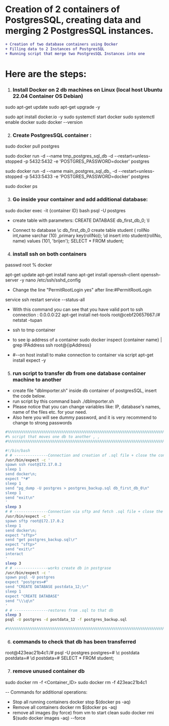 <!-- ```diff
- text in red
+ text in green
! text in orange
# text in gray
@@ text in purple (and bold)@@
``` -->

# Creation of 2 containers of PostgresSQL, creating data and merging 2 PostgresSQL instances.

```diff
+ Creation of two database containers using Docker 
+ Filling data to 2 Instances of PostgresSQL
+ Running script that merge two PostgresSQL Instances into one
```
# Here are the steps:

1. ### Install Docker on 2 db machines on Linux (local host Ubuntu 22.04 Container OS Debian)

sudo apt-get update
sudo apt-get upgrade -y

sudo apt install docker.io -y
sudo systemctl start docker
sudo systemctl enable docker
sudo docker --version

2.  ### Create PostgresSQL container :
sudo docker pull postgres

sudo docker run -d --name tmp_postgres_sql_db -d --restart=unless-stopped -p 5432:5432 -e 'POSTGRES_PASSWORD=docker' postgres

sudo docker run -d --name main_postgres_sql_db_ -d --restart=unless-stopped -p 5433:5433 -e 'POSTGRES_PASSWORD=docker' postgres

sudo docker ps

3. ### Go inside your container and add additional database:

sudo docker exec -it {container ID} bash
psql -U postgres

- create table with parameters:
CREATE DATABASE db_first_db_0;
\l


- Connect to database
\c db_first_db_0
create table student ( rolINo int,name varchar (10) ,primary key(rolINo));
\d
insert into student(rolINo, name) values (101, 'brijen');
SELECT * FROM student;

4. ### install ssh on both containers

passwd root
% docker

apt-get update
apt-get install nano
apt-get install openssh-client openssh-server -y
nano /etc/ssh/sshd_config 

- Change the line "PermitRootLogin yes" after line:#PermitRootLogin 

service ssh restart
service --status-all

- With this command you can see that you have valid port to ssh connection : 0.0.0.0:22
apt-get install net-tools
root@cebf20657667:/# netstat -tupan

- ssh to tmp container
- to see ip address of a container
sudo docker inspect {container name} | grep IPAddress
ssh root@{ipAddress}

- #--on host install to make connection to container via script
apt-get install expect -y


5. ### run script to transfer db from one database container machine to another
- create file "dbImporter.sh" inside db container of postgresSQL, insert the code below.
- run script by this command bash ./dbImporter.sh
- Please notice that you can change variables like: IP, database's names, name of the files etc. for your need.
- Also here you will see dummy password, and it is very recommend to change to strong passwords

```bash
#%%%%%%%%%%%%%%%%%%%%%%%%%%%%%%%%%%%%%%%%%%%%%%%%%%%%%%%%%%%%%%%%%%%%%%%%%%%%%%%%%%%%%%%%%%%%%%%%%%%%%%%%%
#% script that moves one db to another , ,
#%%%%%%%%%%%%%%%%%%%%%%%%%%%%%%%%%%%%%%%%%%%%%%%%%%%%%%%%%%%%%%%%%%%%%%%%%%%%%%%%%%%%%%%%%%%%%%%%%%%%%%%%%

#!/bin/bash
# # ---------------Connection and creation of .sql file + close the connection---Working
/usr/bin/expect -c ' 
spawn ssh root@172.17.0.2
sleep 1
send docker\n;
expect "*#" 
sleep 1
send "pg_dump -U postgres > postgres_backup.sql db_first_db_0\n" 
sleep 1
send "exit\n"
'
sleep 3
# # ---------------Connection via sftp and fetch .sql file + close the connection
/usr/bin/expect -c ' 
spawn sftp root@172.17.0.2 
sleep 1
send docker\n;
expect "sftp>"
send "get postgres_backup.sql\r"
expect "sftp>"
send "exit\r"
interact
'
sleep 3
# # ---------------works create db in postgrase
/usr/bin/expect -c ' 
spawn psql -U postgres
expect "postgres=#"
send "CREATE DATABASE postdata_12;\r"
sleep 1
expect "CREATE DATABASE"
send "\\\q\n"
'
# # ---------------restores from .sql to that db
sleep 3
psql -U postgres -d postdata_12 -f postgres_backup.sql 

#%%%%%%%%%%%%%%%%%%%%%%%%%%%%%%%%%%%%%%%%%%%%%%%%%%%%%%%%%%%%%%%%%%%%%%%%%%%%%%%%%%%%%%%%%%%%%%%%%%%%%%%%%
```
6. ###  commands to check that db has been transferred
root@423eac21b4c1:/# psql -U postgres
postgres=# \c postdata
postdata=# \d
postdata=# SELECT * FROM student;

7. ### remove unused container db
sudo docker rm -f <Container_ID> 
sudo docker rm -f 423eac21b4c1

-- Commands for additional operations:

-  Stop all running containers
docker stop $(docker ps -aq)
-  Remove all containers
docker rm $(docker ps -aq)
-  remove all images (by force) from vm to start clean
sudo docker rmi $(sudo docker images -aq) --force